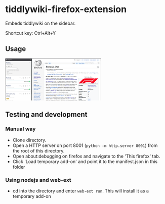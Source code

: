 # tiddlywiki-firefox-extension
Embeds tiddlywiki on the sidebar. 

Shortcut key: Ctrl+Alt+Y


## Usage
<img src="screenshot.png" width="60%">


## Testing and development
### Manual way
* Clone directory. 
* Open a HTTP server on port 8001 (`python -m http.server 8001`) from the root of this directory.
* Open about:debugging on firefox and navigate to the 'This firefox' tab.
* Click 'Load temporary add-on' and point it to the manifest.json in this folder

### Using nodejs and web-ext
* cd into the directory and enter `web-ext run`. This will install it as a temporary add-on

